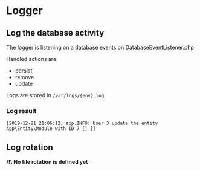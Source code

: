 # Logger

## Log the database activity

The logger is listening on a database events on DatabaseEventListener.php

Handled actions are:

* persist
* remove
* update

Logs are stored in `/var/logs/{env}.log`

### Log result

``` log
[2019-12-21 21:06:12] app.INFO: User 3 update the entity App\Entity\Module with ID 7 [] []
```

## Log rotation

**/!\ No file rotation is defined yet**
